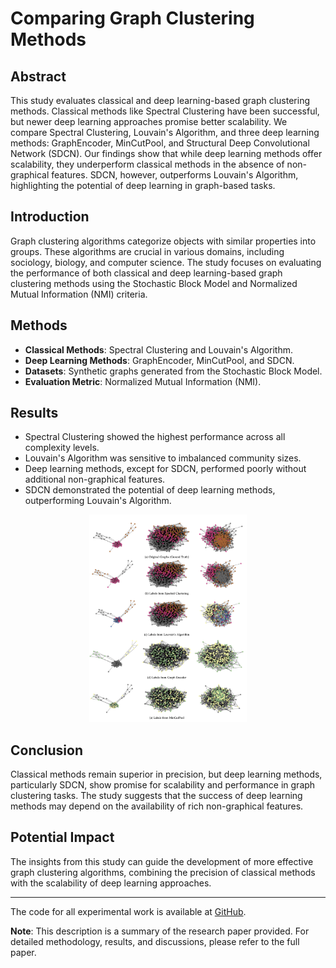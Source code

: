 # Comparing Graph Clustering Methods

## Abstract
This study evaluates classical and deep learning-based graph clustering methods. Classical methods like Spectral Clustering have been successful, but newer deep learning approaches promise better scalability. We compare Spectral Clustering, Louvain's Algorithm, and three deep learning methods: GraphEncoder, MinCutPool, and Structural Deep Convolutional Network (SDCN). Our findings show that while deep learning methods offer scalability, they underperform classical methods in the absence of non-graphical features. SDCN, however, outperforms Louvain's Algorithm, highlighting the potential of deep learning in graph-based tasks.

## Introduction
Graph clustering algorithms categorize objects with similar properties into groups. These algorithms are crucial in various domains, including sociology, biology, and computer science. The study focuses on evaluating the performance of both classical and deep learning-based graph clustering methods using the Stochastic Block Model and Normalized Mutual Information (NMI) criteria.

## Methods
- **Classical Methods**: Spectral Clustering and Louvain's Algorithm.
- **Deep Learning Methods**: GraphEncoder, MinCutPool, and SDCN.
- **Datasets**: Synthetic graphs generated from the Stochastic Block Model.
- **Evaluation Metric**: Normalized Mutual Information (NMI).

## Results
- Spectral Clustering showed the highest performance across all complexity levels.
- Louvain's Algorithm was sensitive to imbalanced community sizes.
- Deep learning methods, except for SDCN, performed poorly without additional non-graphical features.
- SDCN demonstrated the potential of deep learning methods, outperforming Louvain's Algorithm.

<p align="center">
  <img src="https://github.com/ryznefil/Comparing-Graph-Deep-Clustering-Methods/blob/main/readme_figure.png" width="50%" />
</p>

## Conclusion
Classical methods remain superior in precision, but deep learning methods, particularly SDCN, show promise for scalability and performance in graph clustering tasks. The study suggests that the success of deep learning methods may depend on the availability of rich non-graphical features.

## Potential Impact
The insights from this study can guide the development of more effective graph clustering algorithms, combining the precision of classical methods with the scalability of deep learning approaches.

---

The code for all experimental work is available at [GitHub](https://github.com/arifmoh2/community-detetction-deep-learning).

**Note**: This description is a summary of the research paper provided. For detailed methodology, results, and discussions, please refer to the full paper.
